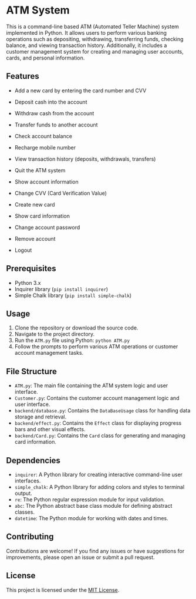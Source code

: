 # ATM System

This is a command-line based ATM (Automated Teller Machine) system implemented in Python. It allows users to perform various banking operations such as depositing, withdrawing, transferring funds, checking balance, and viewing transaction history. Additionally, it includes a customer management system for creating and managing user accounts, cards, and personal information.

## Features

- Add a new card by entering the card number and CVV
- Deposit cash into the account
- Withdraw cash from the account
- Transfer funds to another account
- Check account balance
- Recharge mobile number
- View transaction history (deposits, withdrawals, transfers)
- Quit the ATM system

- Show account information
- Change CVV (Card Verification Value)
- Create new card
- Show card information
- Change account password
- Remove account
- Logout

## Prerequisites

- Python 3.x
- Inquirer library (`pip install inquirer`)
- Simple Chalk library (`pip install simple-chalk`)

## Usage

1. Clone the repository or download the source code.
2. Navigate to the project directory.
3. Run the `ATM.py` file using Python: `python ATM.py`
4. Follow the prompts to perform various ATM operations or customer account management tasks.

## File Structure

- `ATM.py`: The main file containing the ATM system logic and user interface.
- `Customer.py`: Contains the customer account management logic and user interface.
- `backend/database.py`: Contains the `DataBaseUsage` class for handling data storage and retrieval.
- `backend/effect.py`: Contains the `Effect` class for displaying progress bars and other visual effects.
- `backend/Card.py`: Contains the `Card` class for generating and managing card information.

## Dependencies

- `inquirer`: A Python library for creating interactive command-line user interfaces.
- `simple_chalk`: A Python library for adding colors and styles to terminal output.
- `re`: The Python regular expression module for input validation.
- `abc`: The Python abstract base class module for defining abstract classes.
- `datetime`: The Python module for working with dates and times.

## Contributing

Contributions are welcome! If you find any issues or have suggestions for improvements, please open an issue or submit a pull request.

## License

This project is licensed under the [MIT License](LICENSE).
